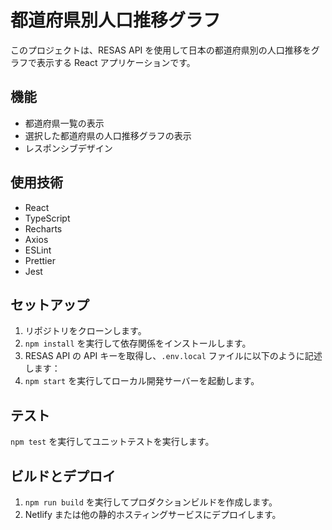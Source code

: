 # 都道府県別人口推移グラフ

このプロジェクトは、RESAS API を使用して日本の都道府県別の人口推移をグラフで表示する React アプリケーションです。

## 機能

- 都道府県一覧の表示
- 選択した都道府県の人口推移グラフの表示
- レスポンシブデザイン

## 使用技術

- React
- TypeScript
- Recharts
- Axios
- ESLint
- Prettier
- Jest

## セットアップ

1. リポジトリをクローンします。
2. `npm install` を実行して依存関係をインストールします。
3. RESAS API の API キーを取得し、`.env.local` ファイルに以下のように記述します：
4. `npm start` を実行してローカル開発サーバーを起動します。

## テスト

`npm test` を実行してユニットテストを実行します。

## ビルドとデプロイ

1. `npm run build` を実行してプロダクションビルドを作成します。
2. Netlify または他の静的ホスティングサービスにデプロイします。